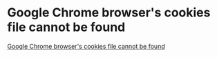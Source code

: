 # Google Chrome browser's cookies file cannot be found
[Google Chrome browser's cookies file cannot be found](https://aiwithcloud.com/2022/09/15/google_chrome_browsers_cookies_file_cannot_be_found/)